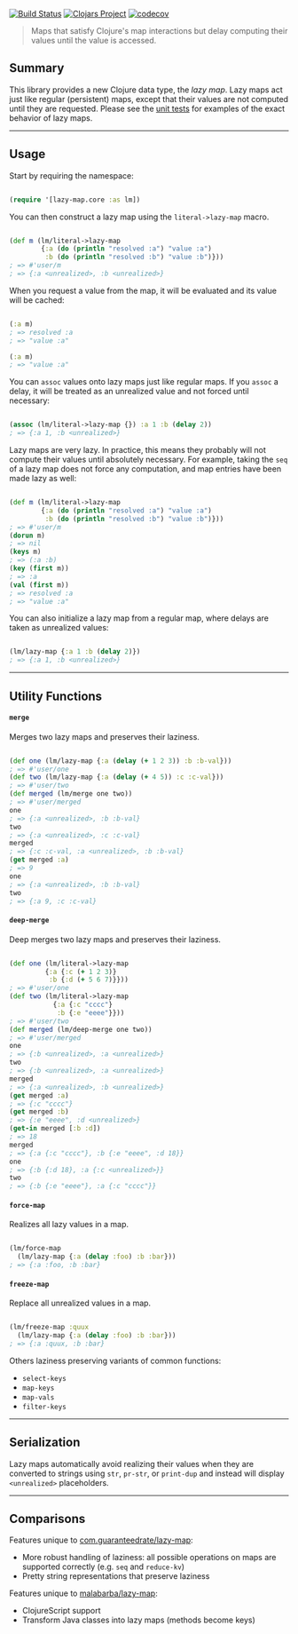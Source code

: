 [![Build Status](https://travis-ci.org/Guaranteed-Rate/lazy-map.svg?branch=master)](https://travis-ci.org/Guaranteed-Rate/lazy-map)
[![Clojars Project](https://img.shields.io/clojars/v/com.guaranteedrate/lazy-map.svg)](https://clojars.org/com.guaranteedrate/lazy-map)
[![codecov](https://codecov.io/gh/Guaranteed-Rate/lazy-map/branch/master/graph/badge.svg)](https://codecov.io/gh/Guaranteed-Rate/lazy-map)

> Maps that satisfy Clojure's map interactions but delay computing their values until the value is accessed.

## Summary

This library provides a new Clojure data type, the *lazy map*. Lazy
maps act just like regular (persistent) maps, except that their values
are not computed until they are requested. Please see the 
[unit tests](./test/lazy_map/core_test.clj) for examples of the 
exact behavior of lazy maps.

---

## Usage

Start by requiring the namespace:

```clojure 

(require '[lazy-map.core :as lm])

```

You can then construct a lazy map using the `literal->lazy-map` macro.

```clojure 

(def m (lm/literal->lazy-map 
        {:a (do (println "resolved :a") "value :a")
         :b (do (println "resolved :b") "value :b")}))
; => #'user/m
; => {:a <unrealized>, :b <unrealized>}

```

When you request a value from the map, it will be evaluated and its
value will be cached:

```clojure

(:a m)
; => resolved :a
; => "value :a"

(:a m)
; => "value :a"

```

You can `assoc` values onto lazy maps just like regular maps. If you
`assoc` a delay, it will be treated as an unrealized value and not
forced until necessary:

```clojure

(assoc (lm/literal->lazy-map {}) :a 1 :b (delay 2))
; => {:a 1, :b <unrealized>}

```

Lazy maps are very lazy. In practice, this means they probably will
not compute their values until absolutely necessary. For example,
taking the `seq` of a lazy map does not force any computation, and map
entries have been made lazy as well:

```clojure

(def m (lm/literal->lazy-map 
        {:a (do (println "resolved :a") "value :a")
         :b (do (println "resolved :b") "value :b")}))
; => #'user/m
(dorun m)
; => nil
(keys m)
; => (:a :b)
(key (first m))
; => :a
(val (first m))
; => resolved :a
; => "value :a"

```

You can also initialize a lazy map from a regular map, where delays
are taken as unrealized values:

```clojure 

(lm/lazy-map {:a 1 :b (delay 2)})
; => {:a 1, :b <unrealized>}

```

--- 

## Utility Functions

#### `merge`

Merges two lazy maps and preserves their laziness.

```clojure 

(def one (lm/lazy-map {:a (delay (+ 1 2 3)) :b :b-val}))
; => #'user/one
(def two (lm/lazy-map {:a (delay (+ 4 5)) :c :c-val}))
; => #'user/two
(def merged (lm/merge one two))
; => #'user/merged
one 
; => {:a <unrealized>, :b :b-val}
two
; => {:a <unrealized>, :c :c-val}
merged
; => {:c :c-val, :a <unrealized>, :b :b-val}
(get merged :a)
; => 9
one
; => {:a <unrealized>, :b :b-val}
two
; => {:a 9, :c :c-val}

```

#### `deep-merge`

Deep merges two lazy maps and preserves their laziness.

```clojure 

(def one (lm/literal->lazy-map 
         {:a {:c (+ 1 2 3)}
          :b {:d (+ 5 6 7)}}))
; => #'user/one
(def two (lm/literal->lazy-map
           {:a {:c "cccc"}
            :b {:e "eeee"}}))
; => #'user/two
(def merged (lm/deep-merge one two))
; => #'user/merged
one
; => {:b <unrealized>, :a <unrealized>}
two
; => {:b <unrealized>, :a <unrealized>}
merged
; => {:a <unrealized>, :b <unrealized>}
(get merged :a)
; => {:c "cccc"}
(get merged :b)
; => {:e "eeee", :d <unrealized>}
(get-in merged [:b :d])
; => 18
merged
; => {:a {:c "cccc"}, :b {:e "eeee", :d 18}}
one
; => {:b {:d 18}, :a {:c <unrealized>}}
two
; => {:b {:e "eeee"}, :a {:c "cccc"}}

```


#### `force-map`

Realizes all lazy values in a map.

```clojure 

(lm/force-map 
  (lm/lazy-map {:a (delay :foo) :b :bar}))
; => {:a :foo, :b :bar}

```

#### `freeze-map`

Replace all unrealized values in a map.

```clojure

(lm/freeze-map :quux 
  (lm/lazy-map {:a (delay :foo) :b :bar}))
; => {:a :quux, :b :bar}

```


Others laziness preserving variants of common functions:
- `select-keys`
- `map-keys`
- `map-vals`
- `filter-keys`


---

## Serialization

Lazy maps automatically avoid realizing their values when they are converted 
to strings using `str`, `pr-str`, or `print-dup` and instead will display 
`<unrealized>` placeholders.

---

## Comparisons

Features unique to [com.guaranteedrate/lazy-map](https://github.com/Guaranteed-Rate/lazy-map):

* More robust handling of laziness: all possible operations on maps
  are supported correctly (e.g. `seq` and `reduce-kv`)
* Pretty string representations that preserve laziness


Features unique to [malabarba/lazy-map](https://github.com/Malabarba/lazy-map-clojure):

* ClojureScript support
* Transform Java classes into lazy maps (methods become keys)
